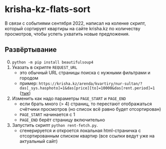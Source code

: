 # krisha-kz-flats-sort

В связи с событиями сентября 2022, написал на коленке скрипт, который сортирует квартиры на сайте krisha.kz по количеству просмотров, чтобы успеть ухватить новые предложения.

## Развёртывание
0. `python -m pip install beautifulsoup4`
1. Указать в скрипте `REQUEST_URL`
    - это обычный URL страницы поиска с нужными фильтрами и городом
    - пример: `https://krisha.kz/arenda/kvartiry/nur-sultan/?das[_sys.hasphoto]=1&das[price][to]=10000&das[rent.period]=1` ([тык](https://krisha.kz/arenda/kvartiry/nur-sultan/?das[_sys.hasphoto]=1&das[price][to]=10000&das[rent.period]=1))
2. Изменить как надо параметры `PAGE_START` и `PAGE_END`
    - если брать много (> 4) страниц, то перестают отображаться счётчики просмотров (но список всё равно будет отсортирован)
    - `PAGE_START` начинается с 1
    - `PAGE_END` берёт страницу включительно
3. Запустить скрипт `python rent-fetch.py`. 
    - сгенерируется и откроется локальная html-страничка с отсортированным списком квартир (все ссылки ведут уже на актуальный сайт)
